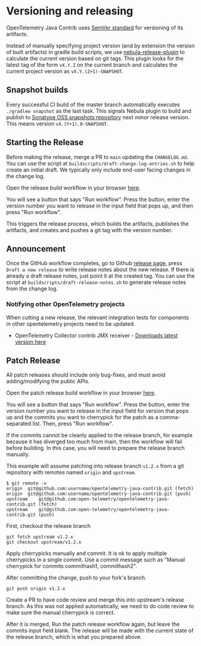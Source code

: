 # Versioning and releasing

OpenTelemetry Java Contrib uses [SemVer standard](https://semver.org) for versioning of its artifacts.

Instead of manually specifying project version (and by extension the version of built artifacts)
in gradle build scripts, we use [nebula-release-plugin](https://github.com/nebula-plugins/nebula-release-plugin)
to calculate the current version based on git tags. This plugin looks for the latest tag of the form
`vX.Y.Z` on the current branch and calculates the current project version as `vX.Y.(Z+1)-SNAPSHOT`.

## Snapshot builds
Every successful CI build of the master branch automatically executes `./gradlew snapshot` as the last task.
This signals Nebula plugin to build and publish to
[Sonatype OSS snapshots repository](https://oss.sonatype.org/content/repositories/snapshots/io/opentelemetry/)
next _minor_ release version. This means version `vX.(Y+1).0-SNAPSHOT`.

## Starting the Release

Before making the release, merge a PR to `main` updating the `CHANGELOG.md`. You can use the script
at `buildscripts/draft-change-log-entries.sh` to help create an initial draft. We typically only
include end-user facing changes in the change log.

Open the release build workflow in your browser [here](https://github.com/open-telemetry/opentelemetry-java-contrib/actions/workflows/release-build.yml).

You will see a button that says "Run workflow". Press the button, enter the version number you want
to release in the input field that pops up, and then press "Run workflow".

This triggers the release process, which builds the artifacts, publishes the artifacts, and creates
and pushes a git tag with the version number.

## Announcement

Once the GitHub workflow completes, go to Github [release
page](https://github.com/open-telemetry/opentelemetry-java-contrib/releases), press
`Draft a new release` to write release notes about the new release. If there is already a draft
release notes, just point it at the created tag. You can use the script at
`buildscripts/draft-release-notes.sh` to generate release notes from the change log.

### Notifying other OpenTelemetry projects

When cutting a new release, the relevant integration tests for components in other opentelemetry projects need to be updated.

- OpenTelemetry Collector contrib JMX receiver - [Downloads latest version here](https://github.com/open-telemetry/opentelemetry-collector-contrib/blob/main/receiver/jmxreceiver/integration_test.go)

## Patch Release

All patch releases should include only bug-fixes, and must avoid
adding/modifying the public APIs.

Open the patch release build workflow in your browser [here](https://github.com/open-telemetry/opentelemetry-java-contrib/actions/workflows/patch-release-build.yml).

You will see a button that says "Run workflow". Press the button, enter the version number you want
to release in the input field for version that pops up and the commits you want to cherrypick for the
patch as a comma-separated list. Then, press "Run workflow".

If the commits cannot be cleanly applied to the release branch, for example because it has diverged
too much from main, then the workflow will fail before building. In this case, you will need to
prepare the release branch manually.

This example will assume patching into release branch `v1.2.x` from a git repository with remotes
named `origin` and `upstream`.

```
$ git remote -v
origin	git@github.com:username/opentelemetry-java-contrib.git (fetch)
origin	git@github.com:username/opentelemetry-java-contrib.git (push)
upstream	git@github.com:open-telemetry/opentelemetry-java-contrib.git (fetch)
upstream	git@github.com:open-telemetry/opentelemetry-java-contrib.git (push)
```

First, checkout the release branch

```
git fetch upstream v1.2.x
git checkout upstream/v1.2.x
```

Apply cherrypicks manually and commit. It is ok to apply multiple cherrypicks in a single commit.
Use a commit message such as "Manual cherrypick for commits commithash1, commithash2".

After committing the change, push to your fork's branch.

```
git push origin v1.2.x
```

Create a PR to have code review and merge this into upstream's release branch. As this was not
applied automatically, we need to do code review to make sure the manual cherrypick is correct.

After it is merged, Run the patch release workflow again, but leave the commits input field blank.
The release will be made with the current state of the release branch, which is what you prepared
above.
